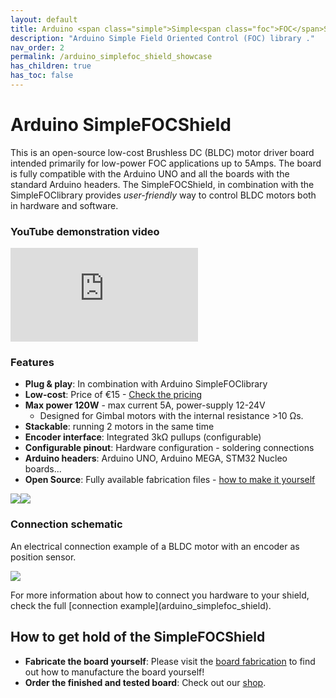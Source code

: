 ```yaml
---
layout: default
title: Arduino <span class="simple">Simple<span class="foc">FOC</span>Shield</span>
description: "Arduino Simple Field Oriented Control (FOC) library ."
nav_order: 2
permalink: /arduino_simplefoc_shield_showcase
has_children: true
has_toc: false
---
```



# Arduino <span class="simple">Simple<span class="foc">FOC</span>Shield</span> 

This is an open-source low-cost Brushless DC (BLDC) motor driver board intended primarily for low-power FOC applications up to 5Amps. The board is fully compatible with the Arduino UNO and all the boards with the standard Arduino headers.
The <span class="simple">Simple<span class="foc">FOC</span>Shield</span>, in combination with  the <span class="simple">Simple<span class="foc">FOC</span>library</span> provides *user-friendly* way to control BLDC motors both in hardware and software.    

### YouTube demonstration video

<iframe class="youtube" src="https://www.youtube.com/embed/G5pbo0C6ujE" frameborder="0" allow="accelerometer; autoplay; encrypted-media; gyroscope; picture-in-picture" allowfullscreen></iframe>

### Features
- **Plug & play**: In combination with Arduino <span class="simple">Simple<span class="foc">FOC</span>library</span> 
- **Low-cost**: Price of €15 - [Check the pricing](https://www.simplefoc.com/simplefoc_shield_product) 
- **Max power 120W** - max current 5A, power-supply 12-24V
   - Designed for Gimbal motors with the internal resistance >10 Ωs. 
- **Stackable**: running 2 motors in the same time
- **Encoder interface**: Integrated 3kΩ pullups (configurable)
- **Configurable pinout**: Hardware configuration - soldering connections
- **Arduino headers**: Arduino UNO, Arduino MEGA, STM32 Nucleo boards...
- **Open Source**: Fully available fabrication files - [how to make it yourself](arduino_simplefoc_shield_fabrication)
  

<p><img src="extras/Images/shield_bo_v13.jpg" class="img300 img_half"><img src="extras/Images/shield_to_v13.jpg" class="img300  img_half"></p>


### Connection schematic
An electrical connection example of a BLDC motor with an encoder as position sensor. 
<p><img src="extras/Images/foc_shield_v13.jpg" class="width60"></p>
For more information about how to connect you hardware to your shield, check the full [connection example](arduino_simplefoc_shield).

## How to get hold of the <span class="simple">Simple<span class="foc">FOC</span>Shield</span> 
- **Fabricate the board yourself**:  Please visit the [board fabrication](arduino_simplefoc_shield_fabrication) to find out how to manufacture the board yourself!<br>
- **Order the finished and tested board**:  Check out our [shop](https://simplefoc.com/simplefoc_shield_product).

